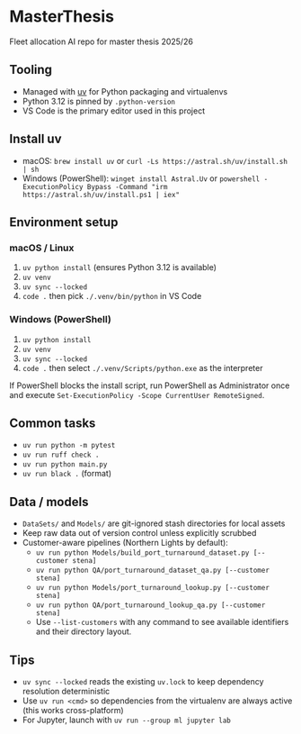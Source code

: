 # MasterThesis

Fleet allocation AI repo for master thesis 2025/26

## Tooling
- Managed with [uv](https://astral.sh/uv) for Python packaging and virtualenvs
- Python 3.12 is pinned by `.python-version`
- VS Code is the primary editor used in this project

## Install uv
- macOS: `brew install uv` or `curl -Ls https://astral.sh/uv/install.sh | sh`
- Windows (PowerShell): `winget install Astral.Uv` or `powershell -ExecutionPolicy Bypass -Command "irm https://astral.sh/uv/install.ps1 | iex"`

## Environment setup

### macOS / Linux
1. `uv python install` (ensures Python 3.12 is available)
2. `uv venv`
3. `uv sync --locked`
4. `code .` then pick `./.venv/bin/python` in VS Code

### Windows (PowerShell)
1. `uv python install`
2. `uv venv`
3. `uv sync --locked`
4. `code .` then select `./.venv/Scripts/python.exe` as the interpreter

If PowerShell blocks the install script, run PowerShell as Administrator once and execute `Set-ExecutionPolicy -Scope CurrentUser RemoteSigned`.

## Common tasks
- `uv run python -m pytest`
- `uv run ruff check .`
- `uv run python main.py`
- `uv run black .` (format)

## Data / models
- `DataSets/` and `Models/` are git-ignored stash directories for local assets
- Keep raw data out of version control unless explicitly scrubbed
- Customer-aware pipelines (Northern Lights by default):
  - `uv run python Models/build_port_turnaround_dataset.py [--customer stena]`
  - `uv run python QA/port_turnaround_dataset_qa.py [--customer stena]`
  - `uv run python Models/port_turnaround_lookup.py [--customer stena]`
  - `uv run python QA/port_turnaround_lookup_qa.py [--customer stena]`
  - Use `--list-customers` with any command to see available identifiers and their directory layout.

## Tips
- `uv sync --locked` reads the existing `uv.lock` to keep dependency resolution deterministic
- Use `uv run <cmd>` so dependencies from the virtualenv are always active (this works cross-platform)
- For Jupyter, launch with `uv run --group ml jupyter lab`

